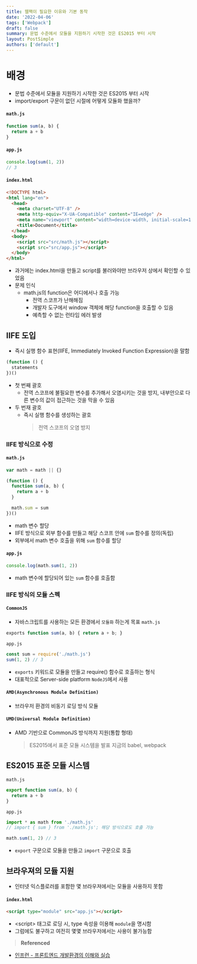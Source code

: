 ```yaml
---
title: 웹팩이 필요한 이유와 기본 동작
date: '2022-04-06'
tags: ['Webpack']
draft: false
summary: 문법 수준에서 모듈을 지원하기 시작한 것은 ES2015 부터 시작
layout: PostSimple
authors: ['default']
---
```


# 배경

- 문법 수준에서 모듈을 지원하기 시작한 것은 ES2015 부터 시작
- import/export 구문이 없던 시절에 어떻게 모듈화 했을까?

#### `math.js`

```javascript
function sum(a, b) {
  return a + b
}
```

#### `app.js`

```javascript
console.log(sum(1, 2))
// 3
```

#### `index.html`

```html
<!DOCTYPE html>
<html lang="en">
  <head>
    <meta charset="UTF-8" />
    <meta http-equiv="X-UA-Compatible" content="IE=edge" />
    <meta name="viewport" content="width=device-width, initial-scale=1.0" />
    <title>Document</title>
  </head>
  <body>
    <script src="src/math.js"></script>
    <script src="src/app.js"></script>
  </body>
</html>
```

- 과거에는 index.html을 만들고 script를 불러와야만 브라우저 상에서 확인할 수 있었음
- 문제 인식
  - math.js의 function은 어디에서나 호출 가능
    - 전역 스코프가 난해해짐
    - 개발자 도구에서 window 객체에 해당 function을 호출할 수 있음
    - 예측할 수 없는 런타임 에러 발생

## IIFE 도입

- 즉시 실행 함수 표현(IIFE, Immediately Invoked Function Expression)을 말함

```javascript
(function () {
  statements
})()
```

- 첫 번째 괄호
  - 전역 스코프에 불필요한 변수를 추가해서 오염시키는 것을 방지, 내부안으로 다른 변수의 값이 접근하는 것을 막을 수 있음
- 두 번재 괄호
  - 즉시 실행 함수를 생성하는 괄호
    > 전역 스코프의 오염 방지

### IIFE 방식으로 수정

#### `math.js`

```javascript
var math = math || {}

(function () {
  function sum(a, b) {
    return a + b
  }

  math.sum = sum
})()
```

- math 변수 할당
- IIFE 방식으로 외부 함수를 만들고 해당 스코프 안에 `sum` 함수를 정의(독립)
- 외부에서 math 변수 호출을 위해 `sum` 함수를 할당

#### `app.js`

```javascript
console.log(math.sum(1, 2))
```

- math 변수에 할당되어 있는 `sum` 함수를 호출함

### IIFE 방식의 모듈 스펙

#### `CommonJS`

- 자바스크립트를 사용하는 모든 환경에서 `모듈화` 하는게 목표
  `math.js`

```javascript
exports function sum(a, b) { return a + b; }
```

`app.js`

```javascript
const sum = require('./math.js')
sum(1, 2) // 3
```

- `exports` 키워드로 모듈을 만들고 require() 함수로 호출하는 형식
- 대표적으로 Server-side platform `NodeJS`에서 사용

#### `AMD(Asynchronous Module Definition)`

- 브라우저 환경의 비동기 로딩 방식 모듈

#### `UMD(Universal Module Definition)`

- AMD 기반으로 CommonJS 방식까지 지원(통합 형태)
  > ES2015에서 표준 모듈 시스템을 발표
  > 지금의 babel, webpack

## ES2015 표준 모듈 시스템

`math.js`

```javascript
export function sum(a, b) {
  return a + b
}
```

`app.js`

```javascript
import * as math from './math.js'
// import { sum } from './math.js'; 해당 방식으로도 호출 가능

math.sum(1, 2) // 3
```

- `export` 구문으로 모듈을 만들고 `import` 구문으로 호출

## 브라우져의 모듈 지원

- 인터넷 익스플로러를 포함한 몇 브라우져에서는 모듈을 사용하지 못함

#### `index.html`

```html
<script type="module" src="app.js"></script>
```

- \<script> 태그로 로딩 시, type 속성을 이용해 `module`을 명시함
- 그럼에도 불구하고 여전히 몇몇 브라우저에서는 사용이 불가능함

> **Referenced**

- [인프런 - 프론트엔드 개발환경의 이해와 실습](https://www.inflearn.com/course/%ED%94%84%EB%A1%A0%ED%8A%B8%EC%97%94%EB%93%9C-%EA%B0%9C%EB%B0%9C%ED%99%98%EA%B2%BD/dashboard)
